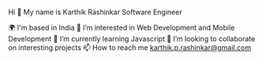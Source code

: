 Hi 👋 My name is Karthik Rashinkar
Software Engineer

🌍  I'm based in India
👀 I’m interested in Web Development and Mobile Development
🌱 I’m currently learning Javascript
💞️ I’m looking to collaborate on interesting projects
📫 How to reach me karthik.p.rashinkar@gmail.com

<!---
karthik1172/karthik1172 is a ✨ special ✨ repository because its `README.md` (this file) appears on your GitHub profile.
You can click the Preview link to take a look at your changes.
--->
